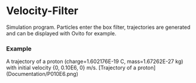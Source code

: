 # Velocity-Filter
Simulation program. Particles enter the box filter, trajectories are generated and can be displayed with Ovito for example.

### Example
A trajectory of a proton (charge=1.602176E-19 C, mass=1.67262E-27 kg) with initial velocity {0, 0.10E6, 0} m/s.
[Trajectory of a proton] (Documentation/P010E6.png)